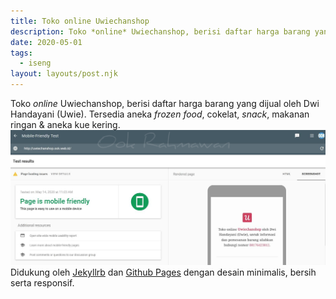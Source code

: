 ```yaml
---
title: Toko online Uwiechanshop
description: Toko *online* Uwiechanshop, berisi daftar harga barang yang dijual oleh Dwi Handayani (Uwie). Tersedia aneka *frozen food*, cokelat, *snack*, makanan ringan & aneka kue kering.
date: 2020-05-01
tags:
  - iseng
layout: layouts/post.njk
---
```

Toko *online* Uwiechanshop, berisi daftar harga barang yang dijual oleh Dwi Handayani (Uwie). Tersedia aneka *frozen food*, cokelat, *snack*, makanan ringan & aneka kue kering.
![uwiechanshop](/img/Uwiechanshop.jpg)
Didukung oleh [Jekyllrb](https://jekyllrb.com/) dan [Github Pages](https://pages.github.com/) dengan desain minimalis, bersih serta responsif.

